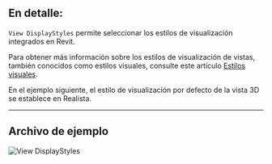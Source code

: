 ## En detalle:
`View DisplayStyles` permite seleccionar los estilos de visualización integrados en Revit.

Para obtener más información sobre los estilos de visualización de vistas, también conocidos como estilos visuales, consulte este artículo [Estilos visuales](https://help.autodesk.com/view/RVT/2025/ESP/?guid=GUID-12C2D6B0-71ED-490E-9CC6-AD3C635F092B).

En el ejemplo siguiente, el estilo de visualización por defecto de la vista 3D se establece en Realista.
___
## Archivo de ejemplo

![View DisplayStyles](./DSRevitNodesUI.ViewDisplayStyles_img.jpg)

